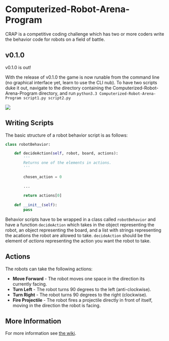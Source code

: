Computerized-Robot-Arena-Program
================================

CRAP is a competitive coding challenge which has two or more coders write the behavior code for robots on a field of battle.

## v0.1.0

v0.1.0 is out!

With the release of v0.1.0 the game is now runable from the command line (no graphical interface yet, learn to use the CLI nub). To have two scripts duke it out, navigate to the directory containing the Computerized-Robot-Arena-Program directory, and run `python3.3 Computerized-Robot-Arena-Program script1.py script2.py`

![](http://i.imgur.com/cK0tYOY.png)

## Writing Scripts

The basic structure of a robot behavior script is as follows:

```python
class robotBehavior:

	def decideAction(self, robot, board, actions):
		'''
		Returns one of the elements in actions.
		'''
		
		chosen_action = 0
		
		...
		
		return actions[0]
		
	def __init__(self):
		pass

```

Behavior scripts have to be wrapped in a class called `robotBehavior` and have a function `decideAction` which takes in the object representing the robot, an object representing the board, and a list with strings representing the acations the robot are allowed to take. `decideAction` should be the element of _actions_ representing the action you want the robot to take.

## Actions

The robots can take the following actions:

* **Move Forward** - The robot moves one space in the direction its currently facing.
* **Turn Left** - The robot turns 90 degrees to the left (anti-clockwise).
* **Turn Right** - The robot turns 90 degrees to the right (clockwise).
* **Fire Projectile** - The robot fires a projectile directly in front of itself, moving in the direction the robot is facing.

## More Information

For more information see [the wiki](https://github.com/CSSDePaul/Computerized-Robot-Arena-Program/wiki).
